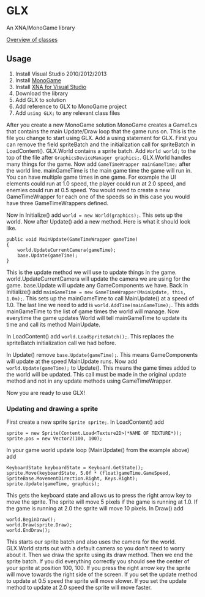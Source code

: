 # GLX

An XNA/MonoGame library

[Overview of classes](https://github.com/golf1052/GLX/blob/master/Documentation/Overview.md)

## Usage
1. Install Visual Studio 2010/2012/2013
2. Install [MonoGame](http://teamcity.monogame.net/repository/download/MonoGame_DevelopWin/latest.lastSuccessful/Windows/MonoGameInstaller-3.2.exe?guest=1)
3. Install [XNA for Visual Studio](https://msxna.codeplex.com/)
4. Download the library
5. Add GLX to solution
6. Add reference to GLX to MonoGame project
7. Add `using GLX;` to any relevant class files

After you create a new MonoGame solution MonoGame creates a Game1.cs that contains the main Update/Draw loop that the game runs on. This is the file you change to start using GLX. Add a using statement for GLX. First you can remove the field spriteBatch and the initialization call for spriteBatch in LoadContent(). GLX.World contains a sprite batch. Add `World world;` to the top of the file after `GraphicsDeviceManager graphics;`. GLX.World handles many things for the game. Now add `GameTimeWrapper mainGameTime;` after the world line. mainGameTime is the main game time the game will run in. You can have multiple game times in one game. For example the UI elements could run at 1.0 speed, the player could run at 2.0 speed, and enemies could run at 0.5 speed. You would need to create a new GameTimeWrapper for each one of the speeds so in this case you would have three GameTimeWrappers defined.

Now in Initialize() add `world = new World(graphics);`. This sets up the world. Now after Update() add a new method. Here is what it should look like.
```CSharp
public void MainUpdate(GameTimeWrapper gameTime)
{
    world.UpdateCurrentCamera(gameTime);
    base.Update(gameTime);
}
```
This is the update method we will use to update things in the game. world.UpdateCurrentCamera will update the camera we are using for the game. base.Update will update any GameComponents we have. Back in Initialize() add `mainGameTime = new GameTimeWrapper(MainUpdate, this, 1.0m);`. This sets up the mainGameTime to call MainUpdate() at a speed of 1.0. The last line we need to add is `world.AddTime(mainGameTime);`. This adds mainGameTime to the list of game times the world will manage. Now everytime the game updates World will tell mainGameTime to update its time and call its method MainUpdate.

In LoadContent() add `world.LoadSpriteBatch();`. This replaces the spriteBatch initialization call we had before.

In Update() remove `base.Update(gameTime);`. This means GameComponents will update at the speed MainUpdate runs. Now add `world.Update(gameTime);` to Update(). This means the game times added to the world will be updated. This call must be made in the original update method and not in any update methods using GameTimeWrapper.

Now you are ready to use GLX!

### Updating and drawing a sprite
First create a new sprite `Sprite sprite;`. In LoadContent() add
```CSharp
sprite = new Sprite(Content.Load<Texture2D>(*NAME OF TEXTURE*));
sprite.pos = new Vector2(100, 100);
```
In your game world update loop (MainUpdate() from the example above) add
```CSharp
KeyboardState keyboardState = Keyboard.GetState();
sprite.Move(keyboardState, 5.0f * (float)gameTime.GameSpeed, SpriteBase.MovementDirection.Right, Keys.Right);
sprite.Update(gameTime, graphics);
```
This gets the keyboard state and allows us to press the right arrow key to move the sprite. The sprite will move 5 pixels if the game is running at 1.0. If the game is running at 2.0 the sprite will move 10 pixels. In Draw() add
```CSharp
world.BeginDraw();
world.Draw(sprite.Draw);
world.EndDraw();
```
This starts our sprite batch and also uses the camera for the world. GLX.World starts out with a default camera so you don't need to worry about it. Then we draw the sprite using its draw method. Then we end the sprite batch. If you did everything correctly you should see the center of your sprite at position 100, 100. If you press the right arrow key the sprite will move towards the right side of the screen. If you set the update method to update at 0.5 speed the sprite will move slower. If you set the update method to update at 2.0 speed the sprite will move faster.
